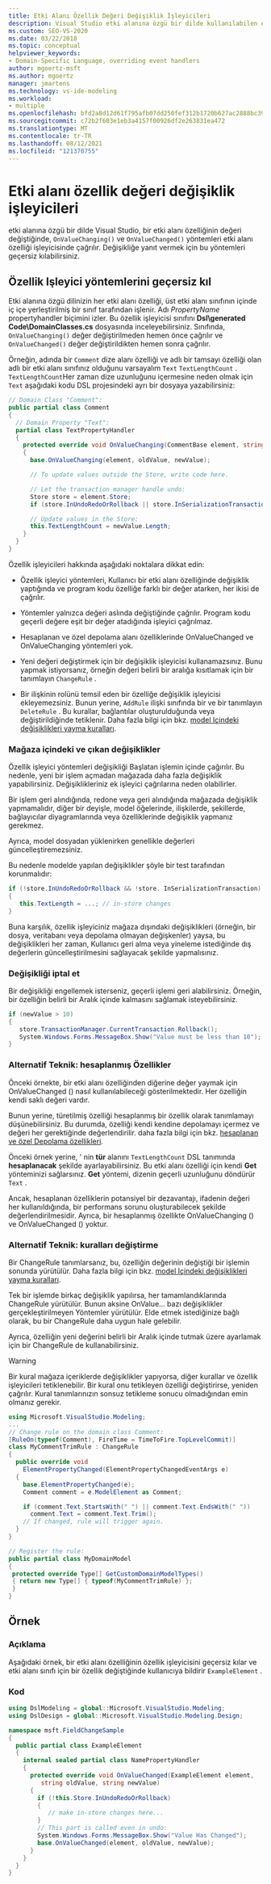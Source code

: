 ```yaml
---
title: Etki Alanı Özellik Değeri Değişiklik İşleyicileri
description: Visual Studio etki alanına özgü bir dilde kullanılabilen etki alanı özellik değeri değişiklik işleyicileri hakkında bilgi edinin.
ms.custom: SEO-VS-2020
ms.date: 03/22/2018
ms.topic: conceptual
helpviewer_keywords:
- Domain-Specific Language, overriding event handlers
author: mgoertz-msft
ms.author: mgoertz
manager: jmartens
ms.technology: vs-ide-modeling
ms.workload:
- multiple
ms.openlocfilehash: bfd2a8d12d61f795afb07dd250fef312b1720b627ac2888bc390a73a071985c4
ms.sourcegitcommit: c72b2f603e1eb3a4157f00926df2e263831ea472
ms.translationtype: MT
ms.contentlocale: tr-TR
ms.lasthandoff: 08/12/2021
ms.locfileid: "121370755"
---
```

# <a name="domain-property-value-change-handlers"></a>Etki alanı özellik değeri değişiklik işleyicileri

etki alanına özgü bir dilde Visual Studio, bir etki alanı özelliğinin değeri değiştiğinde, `OnValueChanging()` ve `OnValueChanged()` yöntemleri etki alanı özelliği işleyicisinde çağrılır. Değişikliğe yanıt vermek için bu yöntemleri geçersiz kılabilirsiniz.

## <a name="override-the-property-handler-methods"></a>Özellik Işleyici yöntemlerini geçersiz kıl

Etki alanına özgü dilinizin her etki alanı özelliği, üst etki alanı sınıfının içinde iç içe yerleştirilmiş bir sınıf tarafından işlenir. Adı *PropertyName* propertyhandler biçimini izler. Bu özellik işleyicisi sınıfını **Dsl\generated Code\DomainClasses.cs** dosyasında inceleyebilirsiniz. Sınıfında, `OnValueChanging()` değer değiştirilmeden hemen önce çağrılır ve `OnValueChanged()` değer değiştirildikten hemen sonra çağrılır.

Örneğin, adında bir `Comment` dize alanı özelliği ve adlı bir tamsayı özelliği olan adlı bir etki alanı sınıfınız olduğunu varsayalım `Text` `TextLengthCount` . `TextLengthCount`Her zaman dize uzunluğunu içermesine neden olmak için `Text` aşağıdaki kodu DSL projesindeki ayrı bir dosyaya yazabilirsiniz:

```csharp
// Domain Class "Comment":
public partial class Comment
{
  // Domain Property "Text":
  partial class TextPropertyHandler
  {
    protected override void OnValueChanging(CommentBase element, string oldValue, string newValue)
    {
      base.OnValueChanging(element, oldValue, newValue);

      // To update values outside the Store, write code here.

      // Let the transaction manager handle undo:
      Store store = element.Store;
      if (store.InUndoRedoOrRollback || store.InSerializationTransaction) return;

      // Update values in the Store:
      this.TextLengthCount = newValue.Length;
    }
  }
}
```

Özellik işleyicileri hakkında aşağıdaki noktalara dikkat edin:

- Özellik işleyici yöntemleri, Kullanıcı bir etki alanı özelliğinde değişiklik yaptığında ve program kodu özelliğe farklı bir değer atarken, her ikisi de çağrılır.

- Yöntemler yalnızca değeri aslında değiştiğinde çağrılır. Program kodu geçerli değere eşit bir değer atadığında işleyici çağrılmaz.

- Hesaplanan ve özel depolama alanı özelliklerinde OnValueChanged ve OnValueChanging yöntemleri yok.

- Yeni değeri değiştirmek için bir değişiklik işleyicisi kullanamazsınız. Bunu yapmak istiyorsanız, örneğin değeri belirli bir aralığa kısıtlamak için bir tanımlayın `ChangeRule` .

- Bir ilişkinin rolünü temsil eden bir özelliğe değişiklik işleyicisi ekleyemezsiniz. Bunun yerine, `AddRule` ilişki sınıfında bir ve bir tanımlayın `DeleteRule` . Bu kurallar, bağlantılar oluşturulduğunda veya değiştirildiğinde tetiklenir. Daha fazla bilgi için bkz. [model Içindeki değişiklikleri yayma kuralları](../modeling/rules-propagate-changes-within-the-model.md).

### <a name="changes-in-and-out-of-the-store"></a>Mağaza içindeki ve çıkan değişiklikler

Özellik işleyici yöntemleri değişikliği Başlatan işlemin içinde çağırılır. Bu nedenle, yeni bir işlem açmadan mağazada daha fazla değişiklik yapabilirsiniz. Değişiklikleriniz ek işleyici çağrılarına neden olabilirler.

Bir işlem geri alındığında, redone veya geri alındığında mağazada değişiklik yapmamalıdır, diğer bir deyişle, model öğelerinde, ilişkilerde, şekillerde, bağlayıcılar diyagramlarında veya özelliklerinde değişiklik yapmanız gerekmez.

Ayrıca, model dosyadan yüklenirken genellikle değerleri güncelleştiremezsiniz.

Bu nedenle modelde yapılan değişiklikler şöyle bir test tarafından korunmalıdır:

```csharp
if (!store.InUndoRedoOrRollback && !store. InSerializationTransaction)
{
   this.TextLength = ...; // in-store changes
}
```

Buna karşılık, özellik işleyiciniz mağaza dışındaki değişiklikleri (örneğin, bir dosya, veritabanı veya depolama olmayan değişkenler) yaysa, bu değişiklikleri her zaman, Kullanıcı geri alma veya yineleme istediğinde dış değerlerin güncelleştirilmesini sağlayacak şekilde yapmalısınız.

### <a name="cancel-a-change"></a>Değişikliği iptal et

Bir değişikliği engellemek isterseniz, geçerli işlemi geri alabilirsiniz. Örneğin, bir özelliğin belirli bir Aralık içinde kalmasını sağlamak isteyebilirsiniz.

```csharp
if (newValue > 10)
{
   store.TransactionManager.CurrentTransaction.Rollback();
   System.Windows.Forms.MessageBox.Show("Value must be less than 10");
}
```

### <a name="alternative-technique-calculated-properties"></a>Alternatif Teknik: hesaplanmış Özellikler

Önceki örnekte, bir etki alanı özelliğinden diğerine değer yaymak için OnValueChanged () nasıl kullanılabileceği gösterilmektedir. Her özelliğin kendi saklı değeri vardır.

Bunun yerine, türetilmiş özelliği hesaplanmış bir özellik olarak tanımlamayı düşünebilirsiniz. Bu durumda, özelliği kendi kendine depolamayı içermez ve değeri her gerektiğinde değerlendirilir. daha fazla bilgi için bkz. [hesaplanan ve özel Depolama özellikleri](../modeling/calculated-and-custom-storage-properties.md).

Önceki örnek yerine, ' nin **tür** alanını `TextLengthCount` DSL tanımında **hesaplanacak** şekilde ayarlayabilirsiniz. Bu etki alanı özelliği için kendi **Get** yönteminizi sağlarsınız. **Get** yöntemi, dizenin geçerli uzunluğunu döndürür `Text` .

Ancak, hesaplanan özelliklerin potansiyel bir dezavantajı, ifadenin değeri her kullanıldığında, bir performans sorunu oluşturabilecek şekilde değerlendirilmesidir. Ayrıca, bir hesaplanmış özellikte OnValueChanging () ve OnValueChanged () yoktur.

### <a name="alternative-technique-change-rules"></a>Alternatif Teknik: kuralları değiştirme

Bir ChangeRule tanımlarsanız, bu, özelliğin değerinin değiştiği bir işlemin sonunda yürütülür.  Daha fazla bilgi için bkz. [model Içindeki değişiklikleri yayma kuralları](../modeling/rules-propagate-changes-within-the-model.md).

Tek bir işlemde birkaç değişiklik yapılırsa, her tamamlandıklarında ChangeRule yürütülür. Bunun aksine OnValue... bazı değişiklikler gerçekleştirilmeyen Yöntemler yürütülür. Elde etmek istediğinize bağlı olarak, bu bir ChangeRule daha uygun hale gelebilir.

Ayrıca, özelliğin yeni değerini belirli bir Aralık içinde tutmak üzere ayarlamak için bir ChangeRule de kullanabilirsiniz.

> [!WARNING]
> Bir kural mağaza içeriklerde değişiklikler yapıyorsa, diğer kurallar ve özellik işleyicileri tetiklenebilir. Bir kural onu tetikleyen özelliği değiştirirse, yeniden çağrılır. Kural tanımlarınızın sonsuz tetikleme sonucu olmadığından emin olmanız gerekir.

```csharp
using Microsoft.VisualStudio.Modeling;
...
// Change rule on the domain class Comment:
[RuleOn(typeof(Comment), FireTime = TimeToFire.TopLevelCommit)]
class MyCommentTrimRule : ChangeRule
{
  public override void
    ElementPropertyChanged(ElementPropertyChangedEventArgs e)
  {
    base.ElementPropertyChanged(e);
    Comment comment = e.ModelElement as Comment;

    if (comment.Text.StartsWith(" ") || comment.Text.EndsWith(" "))
      comment.Text = comment.Text.Trim();
    // If changed, rule will trigger again.
  }
}

// Register the rule:
public partial class MyDomainModel
{
 protected override Type[] GetCustomDomainModelTypes()
 { return new Type[] { typeof(MyCommentTrimRule) };
 }
}
```

## <a name="example"></a>Örnek

### <a name="description"></a>Açıklama

Aşağıdaki örnek, bir etki alanı özelliğinin özellik işleyicisini geçersiz kılar ve etki alanı sınıfı için bir özellik değiştiğinde kullanıcıya bildirir `ExampleElement` .

### <a name="code"></a>Kod

```csharp
using DslModeling = global::Microsoft.VisualStudio.Modeling;
using DslDesign = global::Microsoft.VisualStudio.Modeling.Design;

namespace msft.FieldChangeSample
{
  public partial class ExampleElement
  {
    internal sealed partial class NamePropertyHandler
    {
      protected override void OnValueChanged(ExampleElement element,
         string oldValue, string newValue)
      {
        if (!this.Store.InUndoRedoOrRollback)
        {
           // make in-store changes here...
        }
        // This part is called even in undo:
        System.Windows.Forms.MessageBox.Show("Value Has Changed");
        base.OnValueChanged(element, oldValue, newValue);
      }
    }
  }
}
```

